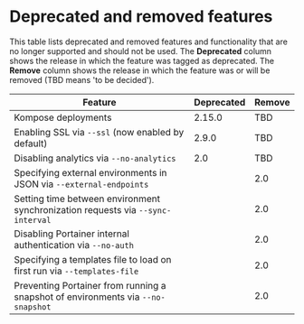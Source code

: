 # Deprecated and removed features

This table lists deprecated and removed features and functionality that are no longer supported and should not be used. The **Deprecated** column shows the release in which the feature was tagged as deprecated. The **Remove** column shows the release in which the feature was or will be removed (TBD means 'to be decided').

| Feature                                                                          | Deprecated | Remove |
| -------------------------------------------------------------------------------- | ---------- | ------ |
| Kompose deployments                                                              | 2.15.0     | TBD    |
| Enabling SSL via `--ssl` (now enabled by default)                                | 2.9.0      | TBD    |
| Disabling analytics via `--no-analytics`                                         | 2.0        | TBD    |
| Specifying external environments in JSON via `--external-endpoints`              |            | 2.0    |
| Setting time between environment synchronization requests via `--sync-interval`  |            | 2.0    |
| Disabling Portainer internal authentication via `--no-auth`                      |            | 2.0    |
| Specifying a templates file to load on first run via `--templates-file`          |            | 2.0    |
| Preventing Portainer from running a snapshot of environments via `--no-snapshot` |            | 2.0    |
